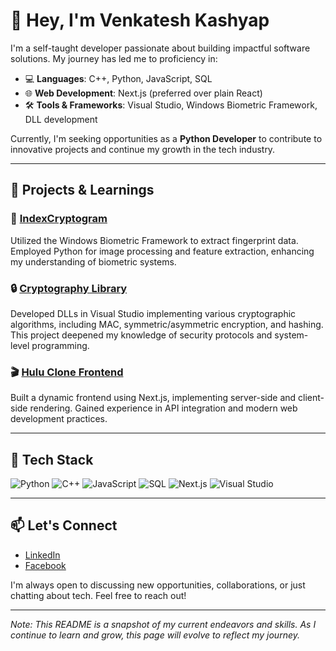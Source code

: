# 👋 Hey, I'm Venkatesh Kashyap

I'm a self-taught developer passionate about building impactful software solutions. My journey has led me to proficiency in:

- 💻 **Languages**: C++, Python, JavaScript, SQL
- 🌐 **Web Development**: Next.js (preferred over plain React)
- 🛠️ **Tools & Frameworks**: Visual Studio, Windows Biometric Framework, DLL development

Currently, I'm seeking opportunities as a **Python Developer** to contribute to innovative projects and continue my growth in the tech industry.

---

## 🚀 Projects & Learnings

### 🔐 [IndexCryptogram](https://github.com/Venkatesh360/IndexCryptogram)
Utilized the Windows Biometric Framework to extract fingerprint data. Employed Python for image processing and feature extraction, enhancing my understanding of biometric systems.

### 🔒 [Cryptography Library](https://github.com/Venkatesh360/Cryptography-Library)
Developed DLLs in Visual Studio implementing various cryptographic algorithms, including MAC, symmetric/asymmetric encryption, and hashing. This project deepened my knowledge of security protocols and system-level programming.

### 🎬 [Hulu Clone Frontend](https://github.com/Venkatesh360/Hulu_clone-Frontend)
Built a dynamic frontend using Next.js, implementing server-side and client-side rendering. Gained experience in API integration and modern web development practices.

---

## 🧰 Tech Stack

![Python](https://img.shields.io/badge/-Python-3776AB?style=flat&logo=python&logoColor=white)
![C++](https://img.shields.io/badge/-C++-00599C?style=flat&logo=c%2B%2B&logoColor=white)
![JavaScript](https://img.shields.io/badge/-JavaScript-F7DF1E?style=flat&logo=javascript&logoColor=black)
![SQL](https://img.shields.io/badge/-SQL-4479A1?style=flat&logo=postgresql&logoColor=white)
![Next.js](https://img.shields.io/badge/-Next.js-000000?style=flat&logo=next.js&logoColor=white)
![Visual Studio](https://img.shields.io/badge/-Visual%20Studio-5C2D91?style=flat&logo=visual-studio&logoColor=white)

---

## 📫 Let's Connect

- [LinkedIn](https://www.linkedin.com/in/venkatesh-kashyap-3628481b1)
- [Facebook](https://www.facebook.com/profile.php?id=100008902411278)

I'm always open to discussing new opportunities, collaborations, or just chatting about tech. Feel free to reach out!

---

*Note: This README is a snapshot of my current endeavors and skills. As I continue to learn and grow, this page will evolve to reflect my journey.*
